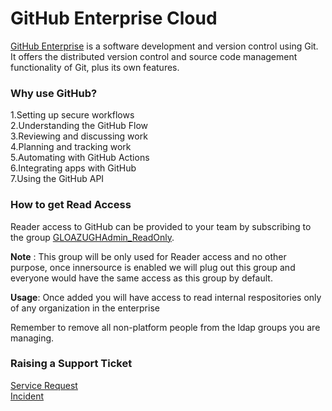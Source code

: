 # GitHub Enterprise Cloud

[GitHub Enterprise](https://repo.roche.com) is a software development and version control using Git. It offers the distributed version control and source code management functionality of Git, plus its own features.

### Why use GitHub?

1.Setting up secure workflows  
2.Understanding the GitHub Flow  
3.Reviewing and discussing work  
4.Planning and tracking work  
5.Automating with GitHub Actions  
6.Integrating apps with GitHub  
7.Using the GitHub API  


### How to get Read Access

Reader access to GitHub can be provided to your team by subscribing to the group [GLOAZUGHAdmin_ReadOnly](https://gds-selfsubscription.roche.com/#/group/GLOAZUGHAdmin_ReadOnly).  
  
**Note** : This group will be only used for Reader access and no other purpose, once innersource is enabled we will plug out this group and everyone would have the same access as this group by default.
  
**Usage**: Once added you will have access to read internal respositories only of any organization in the enterprise
  


Remember to remove all non-platform people from the ldap groups you are managing.


### Raising a Support Ticket

[Service Request](https://roche.service-now.com/rose?id=sc_cat_item&sys_id=548ad5afdb8181104ae70028f4961988)   
[Incident](https://roche.service-now.com/rose?id=sc_cat_item&sys_id=612a9d8fdb8d05904ae70028f49619ca)
